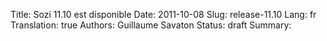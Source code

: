 Title: Sozi 11.10 est disponible
Date: 2011-10-08
Slug: release-11.10
Lang: fr
Translation: true
Authors: Guillaume Savaton
Status: draft
Summary:

<!-- TODO -->

